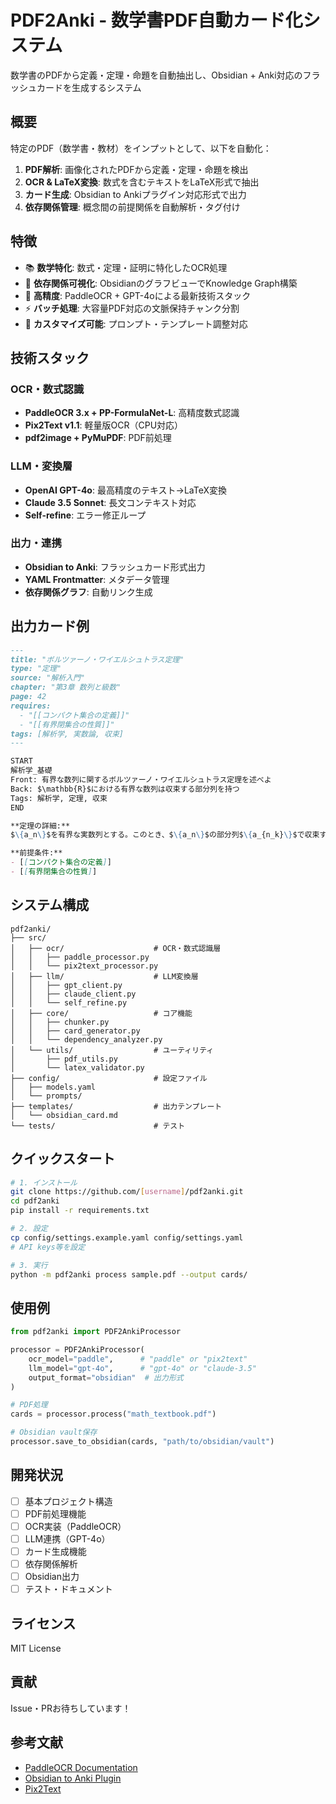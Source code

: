 # PDF2Anki - 数学書PDF自動カード化システム

数学書のPDFから定義・定理・命題を自動抽出し、Obsidian + Anki対応のフラッシュカードを生成するシステム

## 概要

特定のPDF（数学書・教材）をインプットとして、以下を自動化：

1. **PDF解析**: 画像化されたPDFから定義・定理・命題を検出
2. **OCR & LaTeX変換**: 数式を含むテキストをLaTeX形式で抽出
3. **カード生成**: Obsidian to Ankiプラグイン対応形式で出力
4. **依存関係管理**: 概念間の前提関係を自動解析・タグ付け

## 特徴

- 📚 **数学特化**: 数式・定理・証明に特化したOCR処理
- 🔗 **依存関係可視化**: ObsidianのグラフビューでKnowledge Graph構築
- 🎯 **高精度**: PaddleOCR + GPT-4oによる最新技術スタック
- ⚡ **バッチ処理**: 大容量PDF対応の文脈保持チャンク分割
- 🎨 **カスタマイズ可能**: プロンプト・テンプレート調整対応

## 技術スタック

### OCR・数式認識
- **PaddleOCR 3.x + PP-FormulaNet-L**: 高精度数式認識
- **Pix2Text v1.1**: 軽量版OCR（CPU対応）
- **pdf2image + PyMuPDF**: PDF前処理

### LLM・変換層
- **OpenAI GPT-4o**: 最高精度のテキスト→LaTeX変換
- **Claude 3.5 Sonnet**: 長文コンテキスト対応
- **Self-refine**: エラー修正ループ

### 出力・連携
- **Obsidian to Anki**: フラッシュカード形式出力
- **YAML Frontmatter**: メタデータ管理
- **依存関係グラフ**: 自動リンク生成

## 出力カード例

```markdown
---
title: "ボルツァーノ・ワイエルシュトラス定理"
type: "定理"
source: "解析入門"
chapter: "第3章 数列と級数"
page: 42
requires:
  - "[[コンパクト集合の定義]]"
  - "[[有界閉集合の性質]]"
tags: [解析学, 実数論, 収束]
---

START
解析学_基礎
Front: 有界な数列に関するボルツァーノ・ワイエルシュトラス定理を述べよ
Back: $\mathbb{R}$における有界な数列は収束する部分列を持つ
Tags: 解析学, 定理, 収束
END

**定理の詳細:**
$\{a_n\}$を有界な実数列とする。このとき、$\{a_n\}$の部分列$\{a_{n_k}\}$で収束するものが存在する。

**前提条件:**
- [[コンパクト集合の定義]]
- [[有界閉集合の性質]]
```

## システム構成

```
pdf2anki/
├── src/
│   ├── ocr/                    # OCR・数式認識層
│   │   ├── paddle_processor.py
│   │   └── pix2text_processor.py
│   ├── llm/                    # LLM変換層
│   │   ├── gpt_client.py
│   │   ├── claude_client.py
│   │   └── self_refine.py
│   ├── core/                   # コア機能
│   │   ├── chunker.py
│   │   ├── card_generator.py
│   │   └── dependency_analyzer.py
│   └── utils/                  # ユーティリティ
│       ├── pdf_utils.py
│       └── latex_validator.py
├── config/                     # 設定ファイル
│   ├── models.yaml
│   └── prompts/
├── templates/                  # 出力テンプレート
│   └── obsidian_card.md
└── tests/                      # テスト
```

## クイックスタート

```bash
# 1. インストール
git clone https://github.com/[username]/pdf2anki.git
cd pdf2anki
pip install -r requirements.txt

# 2. 設定
cp config/settings.example.yaml config/settings.yaml
# API keys等を設定

# 3. 実行
python -m pdf2anki process sample.pdf --output cards/
```

## 使用例

```python
from pdf2anki import PDF2AnkiProcessor

processor = PDF2AnkiProcessor(
    ocr_model="paddle",      # "paddle" or "pix2text"
    llm_model="gpt-4o",      # "gpt-4o" or "claude-3.5"
    output_format="obsidian"  # 出力形式
)

# PDF処理
cards = processor.process("math_textbook.pdf")

# Obsidian vault保存
processor.save_to_obsidian(cards, "path/to/obsidian/vault")
```

## 開発状況

- [ ] 基本プロジェクト構造
- [ ] PDF前処理機能
- [ ] OCR実装（PaddleOCR）
- [ ] LLM連携（GPT-4o）
- [ ] カード生成機能
- [ ] 依存関係解析
- [ ] Obsidian出力
- [ ] テスト・ドキュメント

## ライセンス

MIT License

## 貢献

Issue・PRお待ちしています！

## 参考文献

- [PaddleOCR Documentation](https://paddlepaddle.github.io/PaddleOCR/)
- [Obsidian to Anki Plugin](https://github.com/ObsidianToAnki/Obsidian_to_Anki)
- [Pix2Text](https://github.com/breezedeus/Pix2Text)